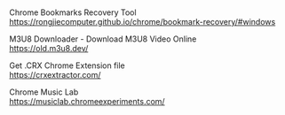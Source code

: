 \
Chrome Bookmarks Recovery Tool<br/>
https://rongjiecomputer.github.io/chrome/bookmark-recovery/#windows

M3U8 Downloader - Download M3U8 Video Online<br/>
https://old.m3u8.dev/

Get .CRX Chrome Extension file<br/>
https://crxextractor.com/

Chrome Music Lab<br/>
https://musiclab.chromeexperiments.com/
